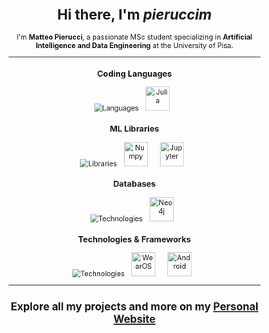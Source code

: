 <!--
**pieruccim/pieruccim** is a ✨ _special_ ✨ repository because its `README.md` (this file) appears on your GitHub profile.

Here are some ideas to get you started:

- 🔭 I’m currently working on ...
- 🌱 I’m currently learning ...
- 👯 I’m looking to collaborate on ...
- 🤔 I’m looking for help with ...
- 💬 Ask me about ...
- 📫 How to reach me: ...
- 😄 Pronouns: ...
- ⚡ Fun fact: ...
-->

<div align="center">
  
# **Hi there, I'm *pieruccim***

</div>

<div align="center">

I'm **Matteo Pierucci**, a passionate MSc student specializing in **Artificial Intelligence and Data Engineering** at the University of Pisa.

</div>
<hr>

<div align="center">

### Coding Languages

![Languages](https://skillicons.dev/icons?i=java,python,c,cpp,html,css,javascript,php&theme=light)
<span style="margin: 0px 10px"><img height="48" src="https://static-00.iconduck.com/assets.00/julia-icon-512x512-wxn1d5ag.png" alt="Julia" title="Julia"/></span>

### ML Libraries

![Libraries](https://skillicons.dev/icons?i=pytorch,tensorflow,opencv&theme=light)
<span style="margin: 0px 10px"><img height="48" src="https://encrypted-tbn0.gstatic.com/images?q=tbn:ANd9GcTvtj4KdFU7jmWYeRrQkvVrXutBhv0NQZourbWmG7333Q&s" alt="Numpy" title="Numpy"/></span>
<span style="margin: 0px 10px"><img height="48" src="https://blogs.swarthmore.edu/its/wp-content/uploads/2020/08/jupyter.png" alt="Jupyter" title="Jupyter"/></span>

### Databases

![Technologies](https://skillicons.dev/icons?i=mysql,mongodb&theme=light)
<span style="margin: 0px 10px"><img height="48" src="https://encrypted-tbn0.gstatic.com/images?q=tbn:ANd9GcSmMM3TZIaLrMGsXnY9XIQV-6zo6xSVlMjTXvcVMNlAvjiyWJjV2pjS5Nb_XvuprGAc7Hc&usqp=CAU" alt="Neo4j" title="Neo4j"/></span>

### Technologies & Frameworks

![Technologies](https://skillicons.dev/icons?i=linux,git,github,matlab,laravel,docker&theme=light)
<span style="margin: 0px 10px"><img height="48" src="https://pcwindows.jp.net/wp-content/uploads/2018/12/Wear-OS-by-Google-Smartwatch-was-Android-Wear-PC-Windows-10-8-7.png" alt="WearOS" title="WearOS"/></span>
<span style="margin: 0px 10px"><img height="48" src="https://secure.webtoolhub.com/static/resources/icons/set112/7b4a1b6b.png" alt="Android" title="Android"/></span>


<hr> 

<h2 align="center">

Explore all my projects and more on my [Personal Website](Link)

</h2>
